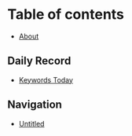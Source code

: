 # Table of contents

* [About](README.md)

## Daily Record

* [Keywords Today](daily-record/keywords-today.md)

## Navigation

* [Untitled](navigation/untitled.md)

